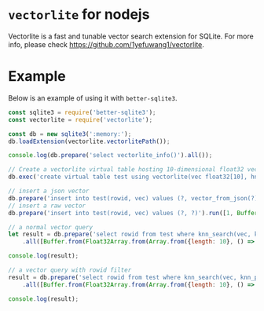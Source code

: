 # `vectorlite` for nodejs
Vectorlite is a fast and tunable vector search extension for SQLite.
For more info, please check https://github.com/1yefuwang1/vectorlite.
# Example
Below is an example of using it with `better-sqlite3`.
```javascript
const sqlite3 = require('better-sqlite3');
const vectorlite = require('vectorlite');

const db = new sqlite3(':memory:');
db.loadExtension(vectorlite.vectorlitePath());

console.log(db.prepare('select vectorlite_info()').all());

// Create a vectorlite virtual table hosting 10-dimensional float32 vectors with hnsw index
db.exec('create virtual table test using vectorlite(vec float32[10], hnsw(max_elements=100));')

// insert a json vector
db.prepare('insert into test(rowid, vec) values (?, vector_from_json(?))').run([0, JSON.stringify(Array.from({length: 10}, () => Math.random()))]);
// insert a raw vector
db.prepare('insert into test(rowid, vec) values (?, ?)').run([1, Buffer.from(Float32Array.from(Array.from({length: 10}, () => Math.random())).buffer)]);

// a normal vector query
let result = db.prepare('select rowid from test where knn_search(vec, knn_param(?, 2))')
    .all([Buffer.from(Float32Array.from(Array.from({length: 10}, () => Math.random())).buffer)]);

console.log(result);

// a vector query with rowid filter
result = db.prepare('select rowid from test where knn_search(vec, knn_param(?, 2)) and rowid in (1,2,3)')
    .all([Buffer.from(Float32Array.from(Array.from({length: 10}, () => Math.random())).buffer)]);

console.log(result);
```
